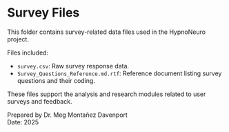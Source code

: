 # Survey Files

This folder contains survey-related data files used in the HypnoNeuro project.

Files included:

- `survey.csv`: Raw survey response data.
- `Survey_Questions_Reference.md.rtf`: Reference document listing survey questions and their coding.

These files support the analysis and research modules related to user surveys and feedback.

Prepared by Dr. Meg Montañez Davenport  
Date: 2025  
